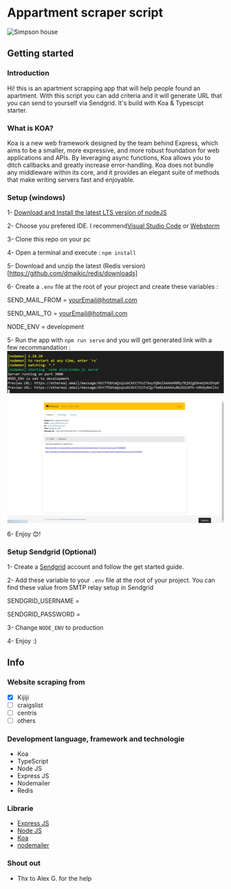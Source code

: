 # Appartment scraper script 
![Simpson house](https://static.independent.co.uk/s3fs-public/thumbnails/image/2017/12/04/09/simpsons-house.jpg?width=668)

## Getting started

### Introduction 

Hi!
this is an apartment scrapping app that will help people found an apartment. With this script you can add criteria and it will generate URL that you can send to yourself via Sendgrid. It's build with Koa & Typescipt starter. 

### What is KOA?

Koa is a new web framework designed by the team behind Express, which aims to be a smaller, more expressive, and more robust foundation for web applications and APIs. By leveraging async functions, Koa allows you to ditch callbacks and greatly increase error-handling. Koa does not bundle any middleware within its core, and it provides an elegant suite of methods that make writing servers fast and enjoyable.


### Setup (windows)
 1- [Download and Install the latest LTS version of nodeJS](https://nodejs.org/en/)
 
 2- Choose you prefered IDE. I recommend[Visual Studio Code](httpswww.jetbrains.comstudent) or [Webstorm](https://www.jetbrains.com/webstorm/)

 3- Clone this repo on your pc

 4- Open a terminal and execute : `npm install`
 
 5- Download and unzip the latest (Redis version)[https://github.com/dmajkic/redis/downloads]
 
 6- Create a `.env` file at the root of your project and create these variables : 
 
  SEND_MAIL_FROM = yourEmail@hotmail.com

  SEND_MAIL_TO = yourEmail@hotmail.com

  NODE_ENV = development

 5- Run the app with `npm run serve` and you will get generated link with a few recommandation :
 ![Link](https://github.com/jguipi/appartment-script/blob/master/img/1.JPG)
 
 ![url](https://github.com/jguipi/appartment-script/blob/master/img/2.JPG)
 
 6- Enjoy 😊!
 
### Setup Sendgrid (Optional)
 1- Create a [Sendgrid](https://firebase.google.com/) account and follow the get started guide.

 2- Add these variable to your `.env` file at the root of your project. You can find these value from SMTP relay setup in Sendgrid
 
  SENDGRID_USERNAME = 
  
  SENDGRID_PASSWORD = 
  
 3- Change `NODE_ENV` to production
  
 4- Enjoy :)
 
## Info 

### Website scraping from

- [x] Kijiji
- [ ] craigslist
- [ ] centris
- [ ] others

### Development language, framework and technologie
- Koa 
- TypeScript
- Node JS
- Express JS
- Nodemailer
- Redis

### Librarie

- [Express JS](https://expressjs.com/fr/)
- [Node JS](https://nodejs.org/en/)
- [Koa](https://koajs.com/#)
- [nodemailer](https://nodemailer.com/about/)

### Shout out 

- Thx to Alex G. for the help

